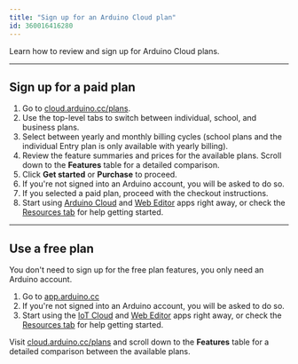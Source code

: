 ```yaml
---
title: "Sign up for an Arduino Cloud plan"
id: 360016416280
---
```


Learn how to review and sign up for Arduino Cloud plans.

---

## Sign up for a paid plan

1. Go to [cloud.arduino.cc/plans](https://cloud.arduino.cc/plans).
2. Use the top-level tabs to switch between individual, school, and business plans.
3. Select between yearly and monthly billing cycles (school plans and the individual Entry plan is only available with yearly billing).
4. Review the feature summaries and prices for the available plans. Scroll down to the **Features** table for a detailed comparison.
5. Click **Get started** or **Purchase** to proceed.
6. If you're not signed into an Arduino account, you will be asked to do so.
7. If you selected a paid plan, proceed with the checkout instructions.
8. Start using [Arduino Cloud](https://app.arduino.cc/) and [Web Editor](https://create.arduino.cc/editor) apps right away, or check the [Resources tab](https://app.arduino.cc/resources) for help getting started.

---

## Use a free plan

You don't need to sign up for the free plan features, you only need an Arduino account.

1. Go to [app.arduino.cc](https://app.arduino.cc/)
2. If you're not signed into an Arduino account, you will be asked to do so.
3. Start using the [IoT Cloud](https://app.arduino.cc/) and [Web Editor](https://create.arduino.cc/editor) apps right away, or check the [Resources tab](https://app.arduino.cc/resources) for help getting started.

Visit [cloud.arduino.cc/plans](https://cloud.arduino.cc/plans) and scroll down to the **Features** table for a detailed comparison between the available plans.
